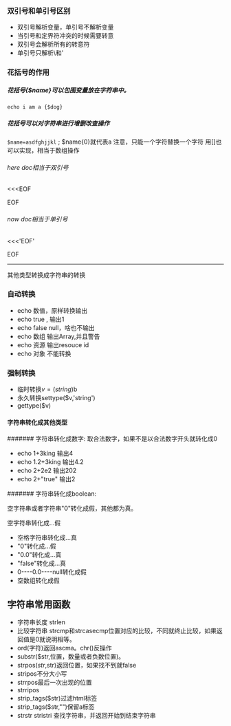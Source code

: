 ### 双引号和单引号区别
- 双引号解析变量，单引号不解析变量
- 当引号和定界符冲突的时候需要转意
- 双引号会解析所有的转意符
- 单引号只解析\\和\'




### 花括号的作用

##### 花括号{$name}可以包围变量放在字符串中。
 `echo i am a {$dog}` 
##### 花括号可以对字符串进行增删改查操作
 `$name=asdfghjjkl` ;
$name{0}就代表a
注意，只能一个字符替换一个字符
用[]也可以实现，相当于数组操作

###### here doc相当于双引号
<<<EOF

EOF

###### now doc相当于单引号

<<<'EOF'

EOF

-------

其他类型转换成字符串的转换
### 自动转换

- echo 数值，原样转换输出
- echo true , 输出1
- echo false null，啥也不输出
- echo 数组 输出Array,并且警告
- echo 资源 输出resouce id
- echo 对象 不能转换

### 强制转换

- 临时转换$v=(string)$b
- 永久转换settype($v,'string')
- gettype($v)

#### 字符串转化成其他类型
####### 字符串转化成数字:
取合法数字，如果不是以合法数字开头就转化成0  

- echo 1+3king   输出4
- echo 1.2+3king   输出4.2
- echo 2+2e2   输出202
- echo 2+"true"    输出2

####### 字符串转化成boolean:  

空字符串或者字符串"0"转化成假，其他都为真。  

空字符串转化成…假

- 空格字符串转化成…真
- "0"转化成…假
- "0.0"转化成…真
- "false"转化成…真
- 0----0.0----null转化成假
- 空数组转化成假

字符串常用函数
-------

- 字符串长度 strlen
- 比较字符串 strcmp和strcasecmp位置对应的比较，不同就终止比较，如果返回值是0就说明相等。
- ord(字符)返回ascma。chr()反操作
- substr($str,位置，数量或者负数位置)。
- strpos($str,$str)返回位置，如果找不到就false
- stripos不分大小写
- strrpos最后一次出现的位置
- strripos
- strip_tags($str)过滤html标签
- strip_tags($str,"<a>")保留a标签
- strstr stristri 查找字符串，并返回开始到结束字符串


